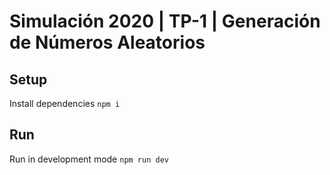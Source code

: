 # Simulación 2020 | TP-1 | Generación de Números Aleatorios

## Setup
Install dependencies
`npm i`

## Run
Run in development mode
`npm run dev`
